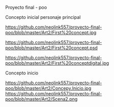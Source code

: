 Proyecto final - poo

Concepto inicial personaje principal

https://github.com/neolink557/proyecto-final-poo/blob/master/Art2/First%20concept.jpg

https://github.com/neolink557/proyecto-final-poo/blob/master/Art2/First%20concept.psd

https://github.com/neolink557/proyecto-final-poo/blob/master/Art2/First%20conceptdigital.jpg

Concepto inicio

https://github.com/neolink557/proyecto-final-poo/blob/master/Art2/Concepy.Inicio.jpg
https://github.com/neolink557/proyecto-final-poo/blob/master/Art2/Scena2.png
